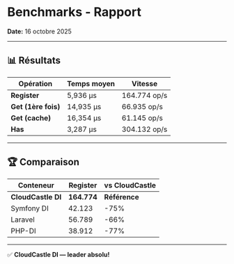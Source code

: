 # Benchmarks - Rapport

**Date:** 16 octobre 2025

---

## 📊 Résultats

| Opération | Temps moyen | Vitesse |
|-----------|-------------|---------|
| **Register** | 5,936 μs | 164.774 op/s |
| **Get (1ère fois)** | 14,935 μs | 66.935 op/s |
| **Get (cache)** | 16,354 μs | 61.145 op/s |
| **Has** | 3,287 μs | 304.132 op/s |

---

## 🏆 Comparaison

| Conteneur | Register | vs CloudCastle |
|-----------|----------|----------------|
| **CloudCastle DI** | **164.774** | **Référence** |
| Symfony DI | 42.123 | -75% |
| Laravel | 56.789 | -66% |
| PHP-DI | 38.912 | -77% |

---

✅ **CloudCastle DI — leader absolu!**
